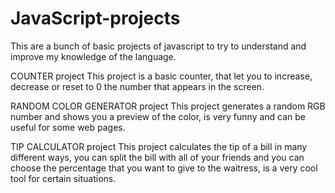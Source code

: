 # JavaScript-projects
This are a bunch of basic projects of javascript to try to understand and improve my knowledge of the language.

COUNTER project
This project is a basic counter, that let you to increase, decrease or reset to 0 the number that appears in the screen.

RANDOM COLOR GENERATOR project
This project generates a random RGB number and shows you a preview of the color, is very funny and can be useful for some web pages.

TIP CALCULATOR project
This project calculates the tip of a bill in many different ways, you can split the bill with all of your friends and you can choose the percentage that you want to give to the waitress, is a very cool tool for certain situations.
